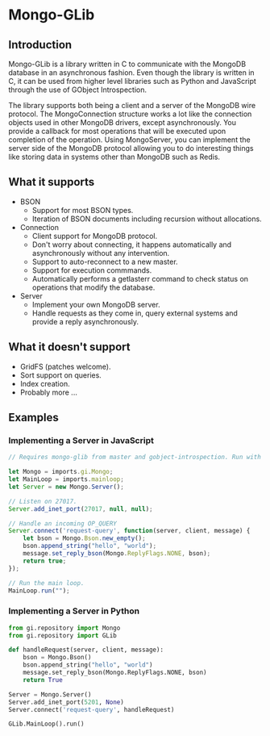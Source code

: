 # Mongo-GLib

## Introduction

Mongo-GLib is a library written in C to communicate with the MongoDB database
in an asynchronous fashion. Even though the library is written in C, it can be
used from higher level libraries such as Python and JavaScript through the use
of GObject Introspection.

The library supports both being a client and a server of the MongoDB wire
protocol. The MongoConnection structure works a lot like the connection
objects used in other MongoDB drivers, except asynchronously. You provide
a callback for most operations that will be executed upon completion of the
operation. Using MongoServer, you can implement the server side of the
MongoDB protocol allowing you to do interesting things like storing data
in systems other than MongoDB such as Redis.

## What it supports

  * BSON
    * Support for most BSON types.
    * Iteration of BSON documents including recursion without allocations.
  * Connection
    * Client support for MongoDB protocol.
    * Don't worry about connecting, it happens automatically and asynchronously
      without any intervention.
    * Support to auto-reconnect to a new master.
    * Support for execution commmands.
    * Automatically performs a getlasterr command to check status on operations
      that modify the database.
  * Server
    * Implement your own MongoDB server.
    * Handle requests as they come in, query external systems and provide a
      reply asynchronously.

## What it doesn't support

  * GridFS (patches welcome).
  * Sort support on queries.
  * Index creation.
  * Probably more ...

## Examples

### Implementing a Server in JavaScript

```javascript
// Requires mongo-glib from master and gobject-introspection. Run with gjs.

let Mongo = imports.gi.Mongo;
let MainLoop = imports.mainloop;
let Server = new Mongo.Server();

// Listen on 27017.
Server.add_inet_port(27017, null, null);

// Handle an incoming OP_QUERY
Server.connect('request-query', function(server, client, message) {
    let bson = Mongo.Bson.new_empty();
    bson.append_string("hello", "world");
    message.set_reply_bson(Mongo.ReplyFlags.NONE, bson);
    return true;
});

// Run the main loop.
MainLoop.run("");
```

### Implementing a Server in Python

```python
from gi.repository import Mongo
from gi.repository import GLib

def handleRequest(server, client, message):
    bson = Mongo.Bson()
    bson.append_string("hello", "world")
    message.set_reply_bson(Mongo.ReplyFlags.NONE, bson)
    return True

Server = Mongo.Server()
Server.add_inet_port(5201, None)
Server.connect('request-query', handleRequest)

GLib.MainLoop().run()
```
